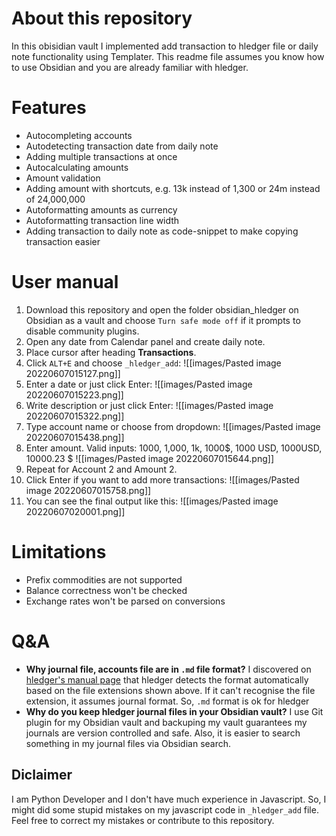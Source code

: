 # About this repository
In this obisidian vault I implemented add transaction to hledger file or daily note functionality using Templater.
This readme file assumes you know how to use Obsidian and you are already familiar with hledger.

# Features
- Autocompleting accounts
- Autodetecting transaction date from daily note
- Adding multiple transactions at once
- Autocalculating amounts
- Amount validation
- Adding amount with shortcuts, e.g. 13k instead of 1,300 or 24m instead of 24,000,000
- Autoformatting amounts as currency
- Autoformatting transaction line width
- Adding transaction to daily note as code-snippet to make copying transaction easier

# User manual
1. Download this repository and open the folder obsidian_hledger on Obsidian as a vault and choose `Turn safe mode off` if it prompts to disable community plugins.
2. Open any date from Calendar panel and create daily note.
3. Place cursor after heading **Transactions**.
4. Click `ALT+E` and choose `_hledger_add`:
![[images/Pasted image 20220607015127.png]]
5. Enter a date or just click Enter:
![[images/Pasted image 20220607015223.png]]
6. Write description or just click Enter:
![[images/Pasted image 20220607015322.png]]
7. Type account name or choose from dropdown:
![[images/Pasted image 20220607015438.png]]
8. Enter amount. Valid inputs: 1000, 1,000, 1k, 1000$, 1000 USD, 1000USD, 10000.23 $
![[images/Pasted image 20220607015644.png]]
9. Repeat for Account 2 and Amount 2.
10. Click Enter if you want to add more transactions:
![[images/Pasted image 20220607015758.png]]
11. You can see the final output like this:
![[images/Pasted image 20220607020001.png]]

# Limitations
- Prefix commodities are not supported
- Balance correctness won't be checked
- Exchange rates won't be parsed on conversions

# Q&A
- **Why journal file, accounts file are in `.md` file format?**
	I discovered on [hledger's manual page](https://hledger.org/1.25/hledger.html#data-formats) that hledger detects the format automatically based on the file extensions shown above. If it can't recognise the file extension, it assumes journal format. So, `.md` format is ok for hledger
- **Why do you keep hledger journal files in your Obsidian vault?**
	I use Git plugin for my Obsidian vault and backuping my vault guarantees my journals are version controlled and safe. Also, it is easier to search something in my journal files via Obsidian search.

## Diclaimer
I am Python Developer and I don't have much experience in Javascript. So, I might did some stupid mistakes on my javascript code in `_hledger_add` file. Feel free to correct my mistakes or contribute to this repository.